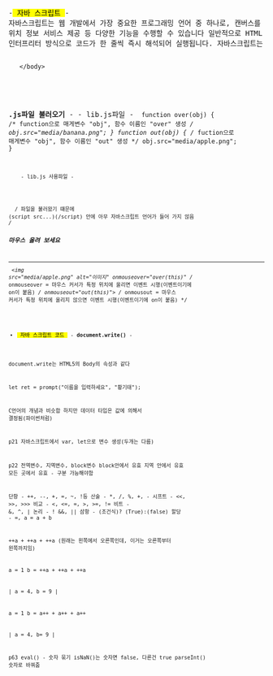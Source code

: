 <pre>
-<mark> 자바 스크립트 </mark>-
자바스크립트는 웹 개발에서 가장 중요한 프로그래밍 언어 중 하나로, 캔버스를 이용한 그래픽 처리, 로컬/세션 스토리지에 데이터 저장, 
위치 정보 서비스 제공 등 다양한 기능을 수행할 수 있습니다 일반적으로 HTML 요소에 이벤트(클릭, 입력 등) 를 발생시켜 동적인 웹 페이지를 구현하며, 
인터프리터 방식으로 코드가 한 줄씩 즉시 해석되어 실행됩니다. 자바스크립트는 HTML 태그 안에 직접 작성하거나 <script> 태그 안에 작성할 수 있으며, 
또는 외부 .js 파일을 만들어 불러오는 방법도 있습니다. 이때 외부 파일을 불러올 경우, (script src="파일명.js")(/script) 안에 자바스크립트 
코드를 작성하면 안 됩니다. 또한, 자바스크립트에서 이벤트 이름은 반드시 "on"으로 시작하며, 함수를 정의할 때는 function 키워드를 사용하고, 
그 뒤에 함수 이름과 매개변수를 선언합니다.

<b>HTML태그안에 직접 기술</b> -
<code>
        <button onclick="alert('클릭!'>")눌러보세요</button> /* 클릭하면이라는 이벤트를 시행(이벤트기에 on이 붙음) */
</code>
      
       
<b>script 태그 작성</b> -
<code> <body>
       <h3>document.write() 활용</h3>
       <hr>
       <script> /* <- 여기 */
       document.write("<h3>Welcome!</h3>");
       document.write("2 + 5 는 <br>");
       document.write("<mark>7 입니다.</mark>");
       </script> /* <- */
       </body>
</code>
 
<b>.js파일 불러오기</b> -
          - lib.js파일 -
<code> function over(obj) { /* function으로 매게변수 "obj", 함수 이름인 "over" 생성 */
       obj.src="media/banana.png"; 
       }
       function out(obj) { /* fuction으로 매게변수 "obj", 함수 이름인 "out" 생성 */
       obj.src="media/apple.png";
       }
       
        - lib.js 사용파일 -
<code> <!DOCTYPE html>
       <html>
       <head>
       <meta charset="utf-8">
       <title>외부 파일에 자바스크립트 작성</title>
       <script src="lib.js"> /* lib.js파일을 쓰겠다 선언 */
       </script> /* 파일을 불러왔기 떄문에 (script src...)(/script) 안에 아무 자바스크립트 언어가 들어 가지 않음 */
       </head>
       <body>
       <h3>마우스 올려 보세요</h3>
       <hr>
       <img src="media/apple.png" alt="이미지"
       onmouseover="over(this)" /* onmouseover = 마우스 커서가 특정 위치에 올리면 이벤트 시행(이벤트이기에 on이 붙음) */
       onmouseout="out(this)"> /* onmousout = 마우스 커서가 특정 위치에 올리지 않으면 이벤트 시행(이벤트이기에 on이 붙음) */
       </body>
       </html>


- <mark> 자바 스크립트 코드 </mark> -
<b>document.write() </b>-



 document.write는 HTML5의 Body의 속성과 같다

 let ret = prompt("이름을 입력하세요", "황기태");  
 

C언어의 개념과 비슷합 하지만 데이터 타입은 값에 의해서 결정됨(파이썬처럼)


p21
자바스크립트에서 var, let으로 변수 생성(두개는 다름)


p22
전역변수, 지역변수, block변수
block안에서 유효
지역 안에서 유효
모든 곳에서 유효
             - 구분 가능해야함

단항   - ++, --, +, =, ~, !등
산술   - *, /, %, +, -
시프트 - <<, >>, >>>
비교 - <, <=, =, >, >=, !=
비트 - &, ^, |
논리 - ! &&, ||
삼항 - (조건식)? (True):(false)
할당 - =, a = a + b

++a +  ++a   +   ++a   (원래는 왼쪽에서 오른쪽인데, 이거는 오른쪽부터 왼쪽까지임)

a = 1
b = ++a + ++a + ++a

| a = 4, b = 9 |

a = 1
b = a++ + a++ + a++

| a = 4, b= 9 |


p63 eval() - 숫자 묶기
isNaN()는 숫자면 false, 다른건 true
parseInt() 숫자로 바꿔줌























</pre>
